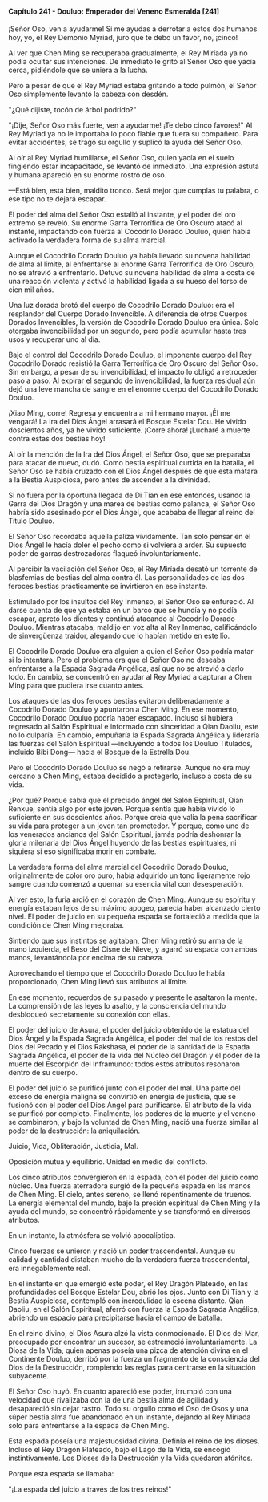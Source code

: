 
#### Capítulo 241 - Douluo: Emperador del Veneno Esmeralda [241]

¡Señor Oso, ven a ayudarme! Si me ayudas a derrotar a estos dos humanos hoy, yo, el Rey Demonio Myriad, juro que te debo un favor, no, ¡cinco!

Al ver que Chen Ming se recuperaba gradualmente, el Rey Miríada ya no podía ocultar sus intenciones. De inmediato le gritó al Señor Oso que yacía cerca, pidiéndole que se uniera a la lucha.

Pero a pesar de que el Rey Myriad estaba gritando a todo pulmón, el Señor Oso simplemente levantó la cabeza con desdén.

"¿Qué dijiste, tocón de árbol podrido?"

"¡Dije, Señor Oso más fuerte, ven a ayudarme! ¡Te debo cinco favores!" Al Rey Myriad ya no le importaba lo poco fiable que fuera su compañero. Para evitar accidentes, se tragó su orgullo y suplicó la ayuda del Señor Oso.

Al oír al Rey Myriad humillarse, el Señor Oso, quien yacía en el suelo fingiendo estar incapacitado, se levantó de inmediato. Una expresión astuta y humana apareció en su enorme rostro de oso.

—Está bien, está bien, maldito tronco. Será mejor que cumplas tu palabra, o ese tipo no te dejará escapar.

El poder del alma del Señor Oso estalló al instante, y el poder del oro extremo se reveló. Su enorme Garra Terrorífica de Oro Oscuro atacó al instante, impactando con fuerza al Cocodrilo Dorado Douluo, quien había activado la verdadera forma de su alma marcial.

Aunque el Cocodrilo Dorado Douluo ya había llevado su novena habilidad de alma al límite, al enfrentarse al enorme Garra Terrorífica de Oro Oscuro, no se atrevió a enfrentarlo. Detuvo su novena habilidad de alma a costa de una reacción violenta y activó la habilidad ligada a su hueso del torso de cien mil años.

Una luz dorada brotó del cuerpo de Cocodrilo Dorado Douluo: era el resplandor del Cuerpo Dorado Invencible. A diferencia de otros Cuerpos Dorados Invencibles, la versión de Cocodrilo Dorado Douluo era única. Solo otorgaba invencibilidad por un segundo, pero podía acumular hasta tres usos y recuperar uno al día.

Bajo el control del Cocodrilo Dorado Douluo, el imponente cuerpo del Rey Cocodrilo Dorado resistió la Garra Terrorífica de Oro Oscuro del Señor Oso. Sin embargo, a pesar de su invencibilidad, el impacto lo obligó a retroceder paso a paso. Al expirar el segundo de invencibilidad, la fuerza residual aún dejó una leve mancha de sangre en el enorme cuerpo del Cocodrilo Dorado Douluo.

¡Xiao Ming, corre! Regresa y encuentra a mi hermano mayor. ¡Él me vengará! La Ira del Dios Ángel arrasará el Bosque Estelar Dou. He vivido doscientos años, ya he vivido suficiente. ¡Corre ahora! ¡Lucharé a muerte contra estas dos bestias hoy!

Al oír la mención de la Ira del Dios Ángel, el Señor Oso, que se preparaba para atacar de nuevo, dudó. Como bestia espiritual curtida en la batalla, el Señor Oso se había cruzado con el Dios Ángel después de que esta matara a la Bestia Auspiciosa, pero antes de ascender a la divinidad.

Si no fuera por la oportuna llegada de Di Tian en ese entonces, usando la Garra del Dios Dragón y una marea de bestias como palanca, el Señor Oso habría sido asesinado por el Dios Ángel, que acababa de llegar al reino del Título Douluo.

El Señor Oso recordaba aquella paliza vívidamente. Tan solo pensar en el Dios Ángel le hacía doler el pecho como si volviera a arder. Su supuesto poder de garras destrozadoras flaqueó involuntariamente.

Al percibir la vacilación del Señor Oso, el Rey Miríada desató un torrente de blasfemias de bestias del alma contra él. Las personalidades de las dos feroces bestias prácticamente se invirtieron en ese instante.

Estimulado por los insultos del Rey Inmenso, el Señor Oso se enfureció. Al darse cuenta de que ya estaba en un barco que se hundía y no podía escapar, apretó los dientes y continuó atacando al Cocodrilo Dorado Douluo. Mientras atacaba, maldijo en voz alta al Rey Inmenso, calificándolo de sinvergüenza traidor, alegando que lo habían metido en este lío.

El Cocodrilo Dorado Douluo era alguien a quien el Señor Oso podría matar si lo intentara. Pero el problema era que el Señor Oso no deseaba enfrentarse a la Espada Sagrada Angélica, así que no se atrevió a darlo todo. En cambio, se concentró en ayudar al Rey Myriad a capturar a Chen Ming para que pudiera irse cuanto antes.

Los ataques de las dos feroces bestias evitaron deliberadamente a Cocodrilo Dorado Douluo y apuntaron a Chen Ming. En ese momento, Cocodrilo Dorado Douluo podría haber escapado. Incluso si hubiera regresado al Salón Espiritual e informado con sinceridad a Qian Daoliu, este no lo culparía. En cambio, empuñaría la Espada Sagrada Angélica y lideraría las fuerzas del Salón Espiritual —incluyendo a todos los Douluo Titulados, incluido Bibi Dong— hacia el Bosque de la Estrella Dou.

Pero el Cocodrilo Dorado Douluo se negó a retirarse. Aunque no era muy cercano a Chen Ming, estaba decidido a protegerlo, incluso a costa de su vida.

¿Por qué? Porque sabía que el preciado ángel del Salón Espiritual, Qian Renxue, sentía algo por este joven. Porque sentía que había vivido lo suficiente en sus doscientos años. Porque creía que valía la pena sacrificar su vida para proteger a un joven tan prometedor. Y porque, como uno de los venerados ancianos del Salón Espiritual, jamás podría deshonrar la gloria milenaria del Dios Ángel huyendo de las bestias espirituales, ni siquiera si eso significaba morir en combate.

La verdadera forma del alma marcial del Cocodrilo Dorado Douluo, originalmente de color oro puro, había adquirido un tono ligeramente rojo sangre cuando comenzó a quemar su esencia vital con desesperación.

Al ver esto, la furia ardió en el corazón de Chen Ming. Aunque su espíritu y energía estaban lejos de su máximo apogeo, parecía haber alcanzado cierto nivel. El poder de juicio en su pequeña espada se fortaleció a medida que la condición de Chen Ming mejoraba.

Sintiendo que sus instintos se agitaban, Chen Ming retiró su arma de la mano izquierda, el Beso del Cisne de Nieve, y agarró su espada con ambas manos, levantándola por encima de su cabeza.

Aprovechando el tiempo que el Cocodrilo Dorado Douluo le había proporcionado, Chen Ming llevó sus atributos al límite.

En ese momento, recuerdos de su pasado y presente le asaltaron la mente. La comprensión de las leyes lo asaltó, y la consciencia del mundo desbloqueó secretamente su conexión con ellas.

El poder del juicio de Asura, el poder del juicio obtenido de la estatua del Dios Ángel y la Espada Sagrada Angélica, el poder del mal de los restos del Dios del Pecado y el Dios Rakshasa, el poder de la santidad de la Espada Sagrada Angélica, el poder de la vida del Núcleo del Dragón y el poder de la muerte del Escorpión del Inframundo: todos estos atributos resonaron dentro de su cuerpo.

El poder del juicio se purificó junto con el poder del mal. Una parte del exceso de energía maligna se convirtió en energía de justicia, que se fusionó con el poder del Dios Ángel para purificarse. El atributo de la vida se purificó por completo. Finalmente, los poderes de la muerte y el veneno se combinaron, y bajo la voluntad de Chen Ming, nació una fuerza similar al poder de la destrucción: la aniquilación.

Juicio, Vida, Obliteración, Justicia, Mal.

Oposición mutua y equilibrio. Unidad en medio del conflicto.

Los cinco atributos convergieron en la espada, con el poder del juicio como núcleo. Una fuerza aterradora surgió de la pequeña espada en las manos de Chen Ming. El cielo, antes sereno, se llenó repentinamente de truenos. La energía elemental del mundo, bajo la presión espiritual de Chen Ming y la ayuda del mundo, se concentró rápidamente y se transformó en diversos atributos.

En un instante, la atmósfera se volvió apocalíptica.

Cinco fuerzas se unieron y nació un poder trascendental. Aunque su calidad y cantidad distaban mucho de la verdadera fuerza trascendental, era innegablemente real.

En el instante en que emergió este poder, el Rey Dragón Plateado, en las profundidades del Bosque Estelar Dou, abrió los ojos. Junto con Di Tian y la Bestia Auspiciosa, contempló con incredulidad la escena distante. Qian Daoliu, en el Salón Espiritual, aferró con fuerza la Espada Sagrada Angélica, abriendo un espacio para precipitarse hacia el campo de batalla.

En el reino divino, el Dios Asura alzó la vista conmocionado. El Dios del Mar, preocupado por encontrar un sucesor, se estremeció involuntariamente. La Diosa de la Vida, quien apenas poseía una pizca de atención divina en el Continente Douluo, derribó por la fuerza un fragmento de la consciencia del Dios de la Destrucción, rompiendo las reglas para centrarse en la situación subyacente.

El Señor Oso huyó. En cuanto apareció ese poder, irrumpió con una velocidad que rivalizaba con la de una bestia alma de agilidad y desapareció sin dejar rastro. Todo su orgullo como el Oso de Osos y una súper bestia alma fue abandonado en un instante, dejando al Rey Miríada solo para enfrentarse a la espada de Chen Ming.

Esta espada poseía una majestuosidad divina. Definía el reino de los dioses. Incluso el Rey Dragón Plateado, bajo el Lago de la Vida, se encogió instintivamente. Los Dioses de la Destrucción y la Vida quedaron atónitos.

Porque esta espada se llamaba:

"¡La espada del juicio a través de los tres reinos!"